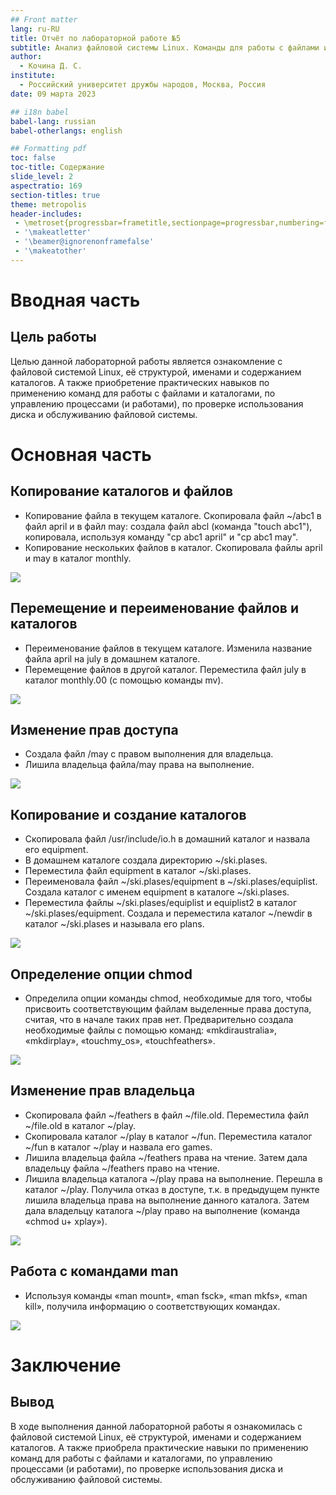 ```yaml
---
## Front matter
lang: ru-RU
title: Отчёт по лабораторной работе №5
subtitle: Анализ файловой системы Linux. Команды для работы с файлами и каталогами
author:
  - Кочина Д. С.
institute:
  - Российский университет дружбы народов, Москва, Россия
date: 09 марта 2023

## i18n babel
babel-lang: russian
babel-otherlangs: english

## Formatting pdf
toc: false
toc-title: Содержание
slide_level: 2
aspectratio: 169
section-titles: true
theme: metropolis
header-includes:
 - \metroset{progressbar=frametitle,sectionpage=progressbar,numbering=fraction}
 - '\makeatletter'
 - '\beamer@ignorenonframefalse'
 - '\makeatother'
---
```


# Вводная часть


## Цель работы

Целью данной лабораторной работы является ознакомление с файловой системой Linux, её структурой, именами и содержанием каталогов. А также приобретение практических навыков по применению команд для работы с файлами и каталогами, по управлению процессами (и работами), по проверке использования диска и обслуживанию файловой системы.

# Основная часть

## Копирование каталогов и файлов

- Копирование файла в текущем каталоге. Скопировала файл ~/abc1 в файл april и в файл may: создала файл abcl (команда "touch abc1"), копировала, используя команду "cp abc1 april" и "cp abc1 may".
- Копирование нескольких файлов в каталог. Скопировала файлы april и may в каталог monthly.

![](./image/Рис.1.png)

## Перемещение и переименование файлов и каталогов

- Переименование файлов в текущем каталоге. Изменила название файла april на july в домашнем каталоге.
- Перемещение файлов в другой каталог. Переместила файл july в каталог monthly.00 (с помощью команды mv).

![](./image/Рис.2.png)

## Изменение прав доступа

- Создала файл /may с правом выполнения для владельца.
- Лишила владельца файла/may права на выполнение.

![](./image/Рис.3.png)

## Копирование и создание каталогов

- Скопировала файл /usr/include/io.h в домашний каталог и назвала его equipment.
- В домашнем каталоге создала директорию ~/ski.plases.
- Переместила файл equipment в каталог ~/ski.plases.
- Переименовала файл ~/ski.plases/equipment в ~/ski.plases/equiplist. Создала каталог с именем equipment в каталоге ~/ski.plases.
- Переместила файлы ~/ski.plases/equiplist и equiplist2 в каталог ~/ski.plases/equipment. Создала и переместила каталог ~/newdir в каталог ~/ski.plases и называла его plans.

![](./image/Рис.5.png)

## Определение опции chmod

- Определила опции команды chmod, необходимые для того, чтобы присвоить соответствующим файлам выделенные права доступа, считая, что в начале таких прав нет. Предварительно создала необходимые файлы с помощью команд: «mkdiraustralia», «mkdirplay», «touchmy_os», «touchfeathers».

![](./image/Рис.6.png)

## Изменение прав владельца

- Скопировала файл ~/feathers в файл ~/file.old. Переместила файл ~/file.old в каталог ~/play.
- Скопировала каталог ~/play в каталог ~/fun. Переместила каталог ~/fun в каталог ~/play и назвала его games.
- Лишила владельца файла ~/feathers права на чтение. Затем дала владельцу файла ~/feathers право на чтение.
- Лишила владельца каталога ~/play права на выполнение. Перешла в каталог ~/play. Получила отказ в доступе, т.к. в предыдущем пункте лишила владельца права на выполнение данного каталога. Затем дала владельцу каталога ~/play право на выполнение (команда «chmod u+ xplay»).

![](./image/Рис.10.png)

## Работа с командами man

- Используя команды «man mount», «man fsck», «man mkfs», «man kill», получила информацию о соответствующих командах.

![](./image/Рис.11.png)


# Заключение

## Вывод

В ходе выполнения данной лабораторной работы я ознакомилась с файловой системой Linux, её структурой, именами и содержанием каталогов. А также приобрела практические навыки по применению команд для работы с файлами и каталогами, по управлению процессами (и работами), по проверке использования диска и обслуживанию файловой системы.


